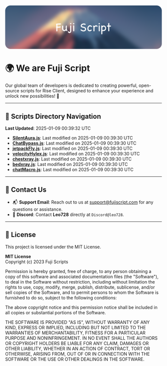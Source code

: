 ![Banner](.github/b.webp)

# 🌍 **We are Fuji Script**

Our global team of developers is dedicated to creating powerful, open-source scripts for Rise Client, designed to enhance your experience and unlock new possibilities! 🌟

---
<!-- SCRIPTS_NAVIGATION_START -->
## 📂 **Scripts Directory Navigation**

**Last Updated**: 2025-01-09 00:39:32 UTC

- **[SilentAura.js](scripts/SilentAura.js)**: Last modified on 2025-01-09 00:39:30 UTC
- **[ChatBypass.js](scripts/ChatBypass.js)**: Last modified on 2025-01-09 00:39:30 UTC
- **[jetpackFly.js](scripts/jetpackFly.js)**: Last modified on 2025-01-09 00:39:30 UTC
- **[velocityHylex.js](scripts/velocityHylex.js)**: Last modified on 2025-01-09 00:39:30 UTC
- **[chestxray.js](scripts/chestxray.js)**: Last modified on 2025-01-09 00:39:30 UTC
- **[bedxray.js](scripts/bedxray.js)**: Last modified on 2025-01-09 00:39:30 UTC
- **[chatMacro.js](scripts/chatMacro.js)**: Last modified on 2025-01-09 00:39:30 UTC

<!-- SCRIPTS_NAVIGATION_END -->

---

## 💬 **Contact Us**  
- 📬 **Support Email**: Reach out to us at [support@fujiscript.com](mailto:support@fujiscript.com) for any questions or assistance.  
- 💬 **Discord**: Contact **Leo728** directly at `Discord@leo728`.

---

## 📜 **License**

This project is licensed under the MIT License.  

**MIT License**  
Copyright (c) 2023 Fuji Scripts  

Permission is hereby granted, free of charge, to any person obtaining a copy of this software and associated documentation files (the "Software"), to deal in the Software without restriction, including without limitation the rights to use, copy, modify, merge, publish, distribute, sublicense, and/or sell copies of the Software, and to permit persons to whom the Software is furnished to do so, subject to the following conditions:  

The above copyright notice and this permission notice shall be included in all copies or substantial portions of the Software.  

THE SOFTWARE IS PROVIDED "AS IS", WITHOUT WARRANTY OF ANY KIND, EXPRESS OR IMPLIED, INCLUDING BUT NOT LIMITED TO THE WARRANTIES OF MERCHANTABILITY, FITNESS FOR A PARTICULAR PURPOSE AND NONINFRINGEMENT. IN NO EVENT SHALL THE AUTHORS OR COPYRIGHT HOLDERS BE LIABLE FOR ANY CLAIM, DAMAGES OR OTHER LIABILITY, WHETHER IN AN ACTION OF CONTRACT, TORT OR OTHERWISE, ARISING FROM, OUT OF OR IN CONNECTION WITH THE SOFTWARE OR THE USE OR OTHER DEALINGS IN THE SOFTWARE.  
